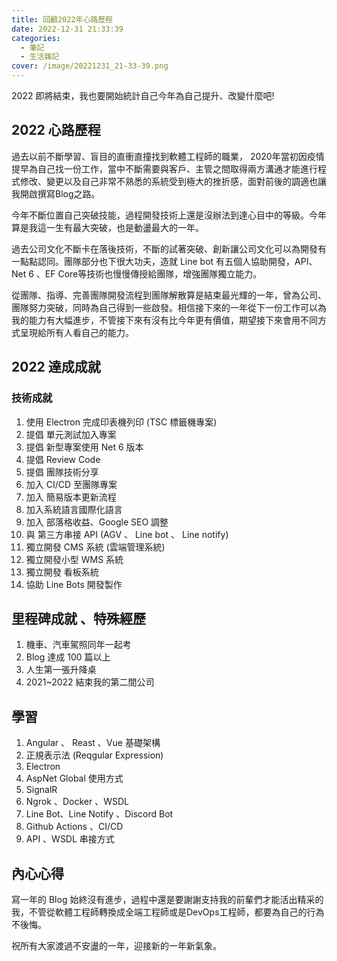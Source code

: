 ```yaml
---
title: 回顧2022年心路歷程 
date: 2022-12-31 21:33:39
categories: 
  - 筆記 
  - 生活雜記
cover: /image/20221231_21-33-39.png
---
```


2022 即將結束，我也要開始統計自己今年為自己提升、改變什麼吧!

## 2022 心路歷程
過去以前不斷學習、盲目的直衝直撞找到軟體工程師的職業， 2020年當初因疫情提早為自己找一份工作，當中不斷需要與客戶、主管之間取得兩方溝通才能進行程式修改、變更以及自己非常不熟悉的系統受到極大的挫折感，面對前後的調適也讓我開啟撰寫Blog之路。

今年不斷位置自己突破技能，過程開發技術上還是沒辦法到達心目中的等級。今年算是我這一生有最大突破，也是動盪最大的一年。

過去公司文化不斷卡在落後技術，不斷的試著突破、創新讓公司文化可以為開發有一點點認同。團隊部分也下很大功夫，造就 Line bot 有五個人協助開發，API、 Net 6 、EF Core等技術也慢慢傳授給團隊，增強團隊獨立能力。 

從團隊、指導、完善團隊開發流程到團隊解散算是結束最光輝的一年，曾為公司、團隊努力突破，同時為自己得到一些啟發。相信接下來的一年從下一份工作可以為我的能力有大幅進步，不管接下來有沒有比今年更有價值，期望接下來會用不同方式呈現給所有人看自己的能力。

## 2022 達成成就
### 技術成就
1. 使用 Electron 完成印表機列印 (TSC 標籤機專案)
2. 提倡 單元測試加入專案
3. 提倡 新型專案使用 Net 6 版本
4. 提倡 Review Code
5. 提倡 團隊技術分享
6. 加入 CI/CD 至團隊專案
7. 加入 簡易版本更新流程
8.  加入系統語言國際化語言
9.  加入 部落格收益、Google SEO 調整
10. 與 第三方串接 API (AGV 、 Line bot 、 Line notify)
11. 獨立開發 CMS 系統 (雲端管理系統)
12. 獨立開發小型 WMS 系統 
13. 獨立開發 看板系統
14. 協助 Line Bots 開發製作

## 里程碑成就 、特殊經歷
1. 機車、汽車駕照同年一起考
2. Blog 達成 100 篇以上
3. 人生第一張升降桌 
4. 2021~2022 結束我的第二間公司


## 學習
1. Angular 、 Reast 、Vue 基礎架構
2. 正規表示法 (Reqgular Expression)
3. Electron
4. AspNet Global 使用方式
5. SignalR
6. Ngrok 、Docker 、WSDL
7. Line Bot、Line Notify 、Discord Bot
8. Github Actions 、CI/CD
9. API 、WSDL 串接方式

## 內心心得
寫一年的 Blog 始終沒有進步，過程中還是要謝謝支持我的前輩們才能活出精采的我，不管從軟體工程師轉換成全端工程師或是DevOps工程師，都要為自己的行為不後悔。

祝所有大家渡過不安盪的一年，迎接新的一年新氣象。